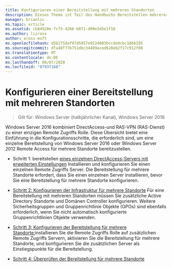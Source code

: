 ```yaml
---
title: Konfigurieren einer Bereitstellung mit mehreren Standorten
description: Dieses Thema ist Teil des Handbuchs Bereitstellen mehrerer Remote Zugriffs Server in einer Bereitstellung mit mehreren Standorten in Windows Server 2016.
manager: brianlic
ms.topic: article
ms.assetid: cb84920e-7cf5-4266-b071-d09e3d5e1f10
ms.author: lizross
author: eross-msft
ms.openlocfilehash: d5b175daf97d5957e9224003bccde9cbc1866295
ms.sourcegitcommit: dfa48f77b751dbc34409aced628eb2f17c912f08
ms.translationtype: MT
ms.contentlocale: de-DE
ms.lasthandoff: 08/07/2020
ms.locfileid: "87937168"
---
```

# <a name="configure-a-multisite-deployment"></a>Konfigurieren einer Bereitstellung mit mehreren Standorten

>Gilt für: Windows Server (halbjährlicher Kanal), Windows Server 2016

 Windows Server 2016 kombiniert DirectAccess-und RAS-VPN (RAS-Dienst) zu einer einzigen Remote Zugriffs Rolle. Diese Übersicht bietet eine Einführung in die Konfigurationsschritte, die erforderlich sind, um eine einzelne Bereitstellung von Windows Server 2016 oder Windows Server 2012 Remote Access für mehrere Standorte bereitzustellen.

-   Schritt 1: bereitstellen [eines einzelnen DirectAccess-Servers mit erweiterten Einstellungen](../../../directaccess/single-server-advanced/deploy-a-single-directaccess-server-with-advanced-settings.md) Installieren und konfigurieren Sie einen einzelnen Remote Zugriffs Server. Die Bereitstellung für mehrere Standorte erfordert, dass Sie einen einzelnen Server installieren, bevor Sie eine Bereitstellung für mehrere Standorte konfigurieren.

-   [Schritt 2: Konfigurieren der Infrastruktur für mehrere Standorte](Step-2-Configure-the-Multisite-Infrastructure.md) Für eine Bereitstellung mit mehreren Standorten müssen Sie zusätzliche Active Directory Standorte und Domänen Controller konfigurieren. Weitere Sicherheitsgruppen und Gruppenrichtlinie Objekte (GPOs) sind ebenfalls erforderlich, wenn Sie nicht automatisch konfigurierte Gruppenrichtlinien Objekte verwenden.

-   [Schritt 3: Konfigurieren der Bereitstellung für mehrere Standorte:](Step-3-Configure-the-Multisite-Deployment.md)installieren Sie die Remote Zugriffs Rolle auf zusätzlichen Remote Zugriffs Servern, aktivieren Sie die Bereitstellung für mehrere Standorte, und konfigurieren Sie die zusätzlichen Server als Einstiegspunkte für die Bereitstellung.

-   [Schritt 4: Überprüfen der Bereitstellung für mehrere Standorte](Step-4-Verify-the-Multisite-Deployment.md)

